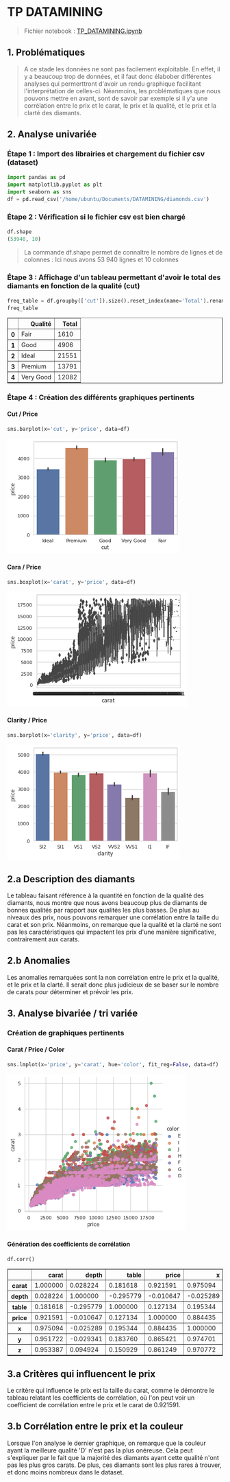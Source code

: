 <h1>TP DATAMINING</h1>

> Fichier notebook :
> [TP_DATAMINING.ipynb](TP_DATAMINING.ipynb)

<h2>1. Problématiques</h2>

> A ce stade les données ne sont pas facilement exploitable.
> En effet, il y a beaucoup trop de données, et il faut donc élabober différentes analyses qui permerttront d'avoir un rendu graphique facilitant l'interprétation de celles-ci.
> Néanmoins, les problématiques que nous pouvons mettre en avant, sont de savoir par exemple si il y'a une corrélation entre le prix et le carat, le prix et la qualité, et le prix et la clarté des diamants.

<h2>2. Analyse univariée</h2>

<h3>Étape 1 : Import des librairies et chargement du fichier csv (dataset)</h3>

```python
import pandas as pd
import matplotlib.pyplot as plt
import seaborn as sns
df = pd.read_csv('/home/ubuntu/Documents/DATAMINING/diamonds.csv')
```

<h3>Étape 2 : Vérification si le fichier csv est bien chargé</h3>

```python
df.shape
(53940, 10)
```

> La commande df.shape permet de connaître le nombre de lignes et de colonnes : Ici nous avons 53 940 lignes et 10 colonnes
    
    
<h3>Étape 3 : Affichage d'un tableau permettant d'avoir le total des diamants en fonction de la qualité (cut)</h3>

```python
freq_table = df.groupby(['cut']).size().reset_index(name='Total').rename(columns={'cut': 'Qualité'})
freq_table
```

<div>
<table border="1" class="dataframe">
  <thead>
    <tr style="text-align: right;">
      <th></th>
      <th>Qualité</th>
      <th>Total</th>
    </tr>
  </thead>
  <tbody>
    <tr>
      <th>0</th>
      <td>Fair</td>
      <td>1610</td>
    </tr>
    <tr>
      <th>1</th>
      <td>Good</td>
      <td>4906</td>
    </tr>
    <tr>
      <th>2</th>
      <td>Ideal</td>
      <td>21551</td>
    </tr>
    <tr>
      <th>3</th>
      <td>Premium</td>
      <td>13791</td>
    </tr>
    <tr>
      <th>4</th>
      <td>Very Good</td>
      <td>12082</td>
    </tr>
  </tbody>
</table>
</div>

<h3>Étape 4 : Création des différents  graphiques pertinents</h3>

<h4>Cut / Price</h4>

```python
sns.barplot(x='cut', y='price', data=df)
```
![png](cut.png)

<h4>Cara / Price</h4>

```python
sns.boxplot(x='carat', y='price', data=df)
```
![png](output_8_1.png)

<h4>Clarity / Price</h4>

```python
sns.barplot(x='clarity', y='price', data=df)
```
![png](clarity.png)

<h2>2.a Description des diamants</h2>

Le tableau faisant référence à la quantité en fonction de la qualité des diamants, nous montre que nous avons beaucoup plus de diamants de bonnes qualités par rapport aux qualités les plus basses.
De plus au niveaux des prix, nous pouvons remarquer une corrélation entre la taille du carat et son prix.
Néanmoins, on remarque que la qualité et la clarté ne sont pas les caractéristiques qui impactent les prix d'une manière significative, contrairement aux carats.

<h2>2.b Anomalies</h2>

Les anomalies remarquées sont la non corrélation entre le prix et la qualité, et le prix et la clarté. 
Il serait donc plus judicieux de se baser sur le nombre de carats pour déterminer et prévoir les prix.

<h2>3. Analyse bivariée / tri variée</h3>

<h3>Création de graphiques pertinents</h3>

<h4>Carat / Price / Color</h4>

```python
sns.lmplot(x='price', y='carat', hue='color', fit_reg=False, data=df)
```
![color_bivarie](color_bivarie.png)

<h4>Génération des coefficients de corrélation</h4>

```python
df.corr()
```

<table border="1" class="dataframe">
  <thead>
    <tr style="text-align: right;">
      <th></th>
      <th>carat</th>
      <th>depth</th>
      <th>table</th>
      <th>price</th>
      <th>x</th>
      <th>y</th>
      <th>z</th>
    </tr>
  </thead>
  <tbody>
    <tr>
      <th>carat</th>
      <td>1.000000</td>
      <td>0.028224</td>
      <td>0.181618</td>
      <td>0.921591</td>
      <td>0.975094</td>
      <td>0.951722</td>
      <td>0.953387</td>
    </tr>
    <tr>
      <th>depth</th>
      <td>0.028224</td>
      <td>1.000000</td>
      <td>-0.295779</td>
      <td>-0.010647</td>
      <td>-0.025289</td>
      <td>-0.029341</td>
      <td>0.094924</td>
    </tr>
    <tr>
      <th>table</th>
      <td>0.181618</td>
      <td>-0.295779</td>
      <td>1.000000</td>
      <td>0.127134</td>
      <td>0.195344</td>
      <td>0.183760</td>
      <td>0.150929</td>
    </tr>
    <tr>
      <th>price</th>
      <td>0.921591</td>
      <td>-0.010647</td>
      <td>0.127134</td>
      <td>1.000000</td>
      <td>0.884435</td>
      <td>0.865421</td>
      <td>0.861249</td>
    </tr>
    <tr>
      <th>x</th>
      <td>0.975094</td>
      <td>-0.025289</td>
      <td>0.195344</td>
      <td>0.884435</td>
      <td>1.000000</td>
      <td>0.974701</td>
      <td>0.970772</td>
    </tr>
    <tr>
      <th>y</th>
      <td>0.951722</td>
      <td>-0.029341</td>
      <td>0.183760</td>
      <td>0.865421</td>
      <td>0.974701</td>
      <td>1.000000</td>
      <td>0.952006</td>
    </tr>
    <tr>
      <th>z</th>
      <td>0.953387</td>
      <td>0.094924</td>
      <td>0.150929</td>
      <td>0.861249</td>
      <td>0.970772</td>
      <td>0.952006</td>
      <td>1.000000</td>
    </tr>
  </tbody>
</table>

<h2>3.a Critères qui influencent le prix</h3>

Le critère qui influence le prix est la taille du carat, comme le démontre le tableau relatant les coefficients de corrélation, où l'on peut voir un coefficient de corrélation entre le prix et le carat de 0.921591.

<h2>3.b Corrélation entre le prix et la couleur</h3>

Lorsque l'on analyse le dernier graphique, on remarque que la couleur ayant la meilleure qualité 'D' n'est pas la plus onéreuse. Cela peut s'expliquer par le fait que la majorité des diamants ayant cette qualité n'ont pas les plus gros carats. De plus, ces diamants sont les plus rares à trouver, et donc moins nombreux dans le dataset.




